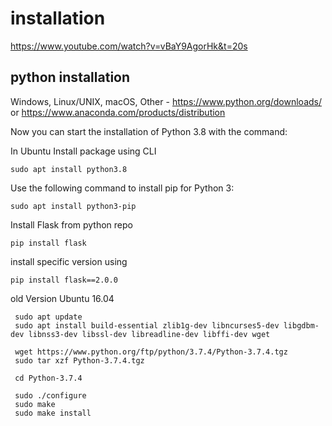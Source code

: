 # installation 


https://www.youtube.com/watch?v=vBaY9AgorHk&t=20s

## python installation 
 Windows, Linux/UNIX, macOS, Other - https://www.python.org/downloads/ or https://www.anaconda.com/products/distribution
 
 Now you can start the installation of Python 3.8 with the command:
 
 In Ubuntu Install package using CLI
 
    sudo apt install python3.8
 
 Use the following command to install pip for Python 3:

    sudo apt install python3-pip
    
 Install Flask from python repo
 
    pip install flask
    
 install specific version using 
  
    pip install flask==2.0.0
    
    
 old Version Ubuntu 16.04
 
     sudo apt update
     sudo apt install build-essential zlib1g-dev libncurses5-dev libgdbm-dev libnss3-dev libssl-dev libreadline-dev libffi-dev wget

     wget https://www.python.org/ftp/python/3.7.4/Python-3.7.4.tgz
     sudo tar xzf Python-3.7.4.tgz

     cd Python-3.7.4

     sudo ./configure
     sudo make
     sudo make install

    
    
 
    
    
   
